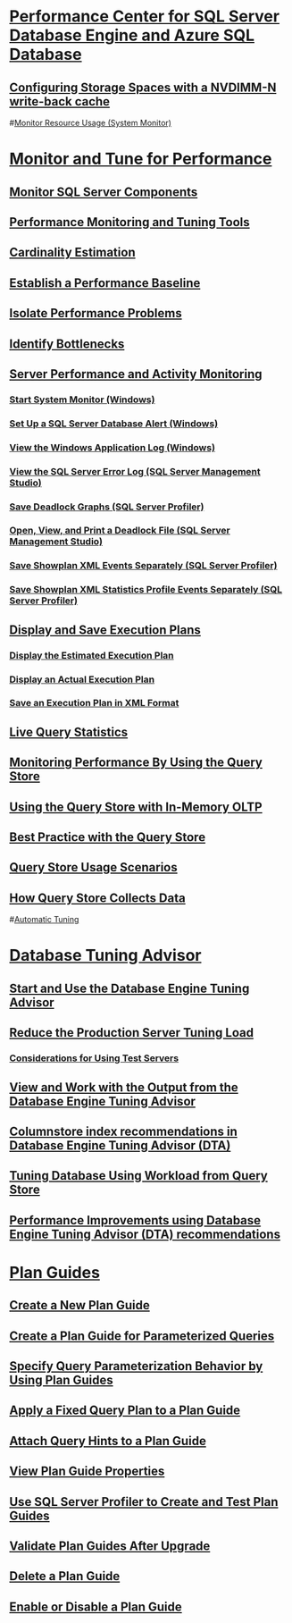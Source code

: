 # [Performance Center for SQL Server Database Engine and Azure SQL Database](performance-center-for-sql-server-database-engine-and-azure-sql-database.md)  
## [Configuring Storage Spaces with a NVDIMM-N write-back cache](configuring-storage-spaces-with-a-nvdimm-n-write-back-cache.md)  
#[Monitor Resource Usage (System Monitor)](../performance-monitor/monitor-resource-usage-system-monitor.md) 
# [Monitor and Tune for Performance](monitor-and-tune-for-performance.md)  
## [Monitor SQL Server Components](monitor-sql-server-components.md)  
## [Performance Monitoring and Tuning Tools](performance-monitoring-and-tuning-tools.md)  
## [Cardinality Estimation](cardinality-estimation-sql-server.md)  
## [Establish a Performance Baseline](establish-a-performance-baseline.md)  
## [Isolate Performance Problems](isolate-performance-problems.md)  
## [Identify Bottlenecks](identify-bottlenecks.md)  
## [Server Performance and Activity Monitoring](server-performance-and-activity-monitoring.md)  
### [Start System Monitor (Windows)](start-system-monitor-windows.md)  
### [Set Up a SQL Server Database Alert (Windows)](set-up-a-sql-server-database-alert-windows.md)  
### [View the Windows Application Log (Windows)](view-the-windows-application-log-windows-10.md)  
### [View the SQL Server Error Log (SQL Server Management Studio)](view-the-sql-server-error-log-sql-server-management-studio.md)  
### [Save Deadlock Graphs (SQL Server Profiler)](save-deadlock-graphs-sql-server-profiler.md)  
### [Open, View, and Print a Deadlock File (SQL Server Management Studio)](open-view-and-print-a-deadlock-file-sql-server-management-studio.md)  
### [Save Showplan XML Events Separately (SQL Server Profiler)](save-showplan-xml-events-separately-sql-server-profiler.md)  
### [Save Showplan XML Statistics Profile Events Separately (SQL Server Profiler)](save-showplan-xml-statistics-profile-events-separately-sql-server-profiler.md)  
## [Display and Save Execution Plans](display-and-save-execution-plans.md)  
### [Display the Estimated Execution Plan](display-the-estimated-execution-plan.md)  
### [Display an Actual Execution Plan](display-an-actual-execution-plan.md)  
### [Save an Execution Plan in XML Format](save-an-execution-plan-in-xml-format.md)  
## [Live Query Statistics](live-query-statistics.md)  
## [Monitoring Performance By Using the Query Store](monitoring-performance-by-using-the-query-store.md)  
## [Using the Query Store with In-Memory OLTP](using-the-query-store-with-in-memory-oltp.md)  
## [Best Practice with the Query Store](best-practice-with-the-query-store.md)  
## [Query Store Usage Scenarios](query-store-usage-scenarios.md)  
## [How Query Store Collects Data](how-query-store-collects-data.md)  
#[Automatic Tuning](../automatic-tuning/automatic-tuning.md) 
# [Database Tuning Advisor](database-engine-tuning-advisor.md)  
## [Start and Use the Database Engine Tuning Advisor](start-and-use-the-database-engine-tuning-advisor.md)  
## [Reduce the Production Server Tuning Load](reduce-the-production-server-tuning-load.md)  
### [Considerations for Using Test Servers](considerations-for-using-test-servers.md)  
## [View and Work with the Output from the Database Engine Tuning Advisor](view-and-work-with-the-output-from-the-database-engine-tuning-advisor.md)  
## [Columnstore index recommendations in Database Engine Tuning Advisor (DTA)](columnstore-index-recommendations-in-database-engine-tuning-advisor-dta.md)  
## [Tuning Database Using Workload from Query Store](tuning-database-using-workload-from-query-store.md)  
## [Performance Improvements using Database Engine Tuning Advisor (DTA) recommendations](performance-improvements-using-dta-recommendations.md)  
# [Plan Guides](plan-guides.md)  
## [Create a New Plan Guide](create-a-new-plan-guide.md)  
## [Create a Plan Guide for Parameterized Queries](create-a-plan-guide-for-parameterized-queries.md)  
## [Specify Query Parameterization Behavior by Using Plan Guides](specify-query-parameterization-behavior-by-using-plan-guides.md)  
## [Apply a Fixed Query Plan to a Plan Guide](apply-a-fixed-query-plan-to-a-plan-guide.md)  
## [Attach Query Hints to a Plan Guide](attach-query-hints-to-a-plan-guide.md)  
## [View Plan Guide Properties](view-plan-guide-properties.md)  
## [Use SQL Server Profiler to Create and Test Plan Guides](use-sql-server-profiler-to-create-and-test-plan-guides.md)  
## [Validate Plan Guides After Upgrade](validate-plan-guides-after-upgrade.md)  
## [Delete a Plan Guide](delete-a-plan-guide.md)  
## [Enable or Disable a Plan Guide](enable-or-disable-a-plan-guide.md)  
